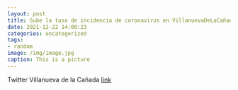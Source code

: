```yaml
---
layout: post
title: Sube la tasa de incidencia de coronavirus en VillanuevaDeLaCañada. Seamos prudentes 🙏 No podemos bajar la guardia.Mantengamo...
date: 2021-12-22 14:00:23
categories: uncategorized
tags:
- random
image: /img/image.jpg
caption: This is a picture
---
```

Twitter Villanueva de la Cañada [link](https://twitter.com/AytoVDLCanada/status/1473330548030554119)
